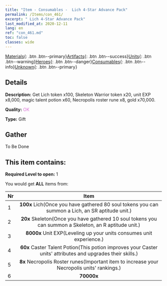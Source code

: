 ```yaml
---
title: "Item - Consumables -  Lich 4-Star Advance Pack"
permalink: /Items/con_461/
excerpt: " Lich 4-Star Advance Pack"
last_modified_at: 2020-12-11
lang: en
ref: "con_461.md"
toc: false
classes: wide
---
```

 [Materials](/Items/){: .btn .btn--primary}[Artifacts](/Items/Artifacts/){: .btn .btn--success}[Units](/Items/Units/){: .btn .btn--warning}[Heroes](/Items/Heroes/){: .btn .btn--danger}[Consumables](/Items/Consumables/){: .btn .btn--info}[Unknown](/Items/Unknown/){: .btn .btn--primary}

## Details
 **Description:** Get Lich token x100, Skeleton Warrior token x20, unit EXP x8,000, magic talent potion x60, Necropolis roster rune x8, gold x70,000.

 **Quality:** <span style="color: #DA70D6">OK</span>

 **Type:** Gift

## Gather

  To Be Done

## This item contains:

 **Required Level to open:** 1

 You would get **ALL** items  from:

  | Nr |      Item    |
  |:---|:------------:|
  | 1 |  **100x** Lich(Once you have gathered 80 soul tokens you can summon a Lich, an SR aptitude unit.) | 
  | 2 |  **20x** Skeleton(Once you have gathered 10 soul tokens you can summon a Skeleton, an R aptitude unit.) | 
  | 3 |  **8000x** Unit EXP(Leveling up your units consumes unit experience.) | 
  | 4 |  **60x** Caster Talent Potion(This potion improves your Caster units' attributes and upgrades their skills.) | 
  | 5 |  **8x** Necropolis Roster runes(Important item to increase your Necropolis units' rankings.) | 
  | 6 |  **70000x** <i class="fas fa-coins"/> | 
